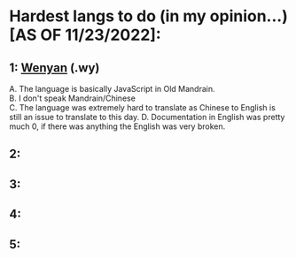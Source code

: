 # Hardest langs to do (in my opinion...) [AS OF 11/23/2022]:

## 1: [Wenyan](https://github.com/livxy/Bruhs-in-50-languages/blob/master/EsotericLangs/bruh.wy) (.wy)<br>
A. The language is basically JavaScript in Old Mandrain.<br>
B. I don't speak Mandrain/Chinese<br>
C. The language was extremely hard to translate as Chinese to English is still an issue to translate to this day.
D. Documentation in English was pretty much 0, if there was anything the English was very broken.

## 2:

## 3:

## 4:

## 5:
